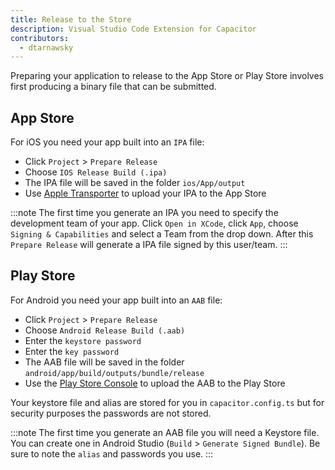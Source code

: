 ```yaml
---
title: Release to the Store
description: Visual Studio Code Extension for Capacitor
contributors:
  - dtarnawsky
---
```


Preparing your application to release to the App Store or Play Store involves first producing a binary file that can be submitted.

## App Store

For iOS you need your app built into an `IPA` file:
- Click `Project` > `Prepare Release`
- Choose `IOS Release Build (.ipa)`
- The IPA file will be saved in the folder `ios/App/output`
- Use [Apple Transporter](https://apps.apple.com/us/app/transporter/id1450874784?mt=12) to upload your IPA to the App Store

:::note
The first time you generate an IPA you need to specify the development team of your app. Click `Open in XCode`, click `App`, choose `Signing & Capabilities` and select a Team from the drop down. After this `Prepare Release` will generate a IPA file signed by this user/team.
:::

## Play Store

For Android you need your app built into an `AAB` file:
- Click `Project` > `Prepare Release`
- Choose `Android Release Build (.aab)`
- Enter the `keystore password`
- Enter the `key password`
- The AAB file will be saved in the folder `android/app/build/outputs/bundle/release`
- Use the [Play Store Console](https://developer.android.com/distribute/console) to upload the AAB to the Play Store

Your keystore file and alias are stored for you in `capacitor.config.ts` but for security purposes the passwords are not stored.


:::note
The first time you generate an AAB file you will need a Keystore file. You can create one in Android Studio (`Build` > `Generate Signed Bundle`). Be sure to note the `alias` and passwords you use.
:::
